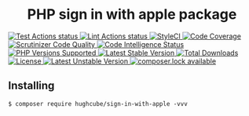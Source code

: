 <h1 align="center">PHP sign in with apple package</h1>


<p>
    <a href="https://github.com/hughcube/sign-in-with-apple/actions?query=workflow%3ATest">
        <img src="https://github.com/hughcube/sign-in-with-apple/workflows/Test/badge.svg" alt="Test Actions status">
    </a>
    <a href="https://github.com/hughcube/sign-in-with-apple/actions?query=workflow%3ALint">
        <img src="https://github.com/hughcube/sign-in-with-apple/workflows/Lint/badge.svg" alt="Lint Actions status">
    </a>
    <a href="https://styleci.io/repos/288140356">
        <img src="https://github.styleci.io/repos/288140356/shield?branch=master" alt="StyleCI">
    </a>
    <a href="https://scrutinizer-ci.com/g/hughcube/sign-in-with-apple/?branch=master">
        <img src="https://scrutinizer-ci.com/g/hughcube/sign-in-with-apple/badges/coverage.png?b=master" alt="Code Coverage">
    </a>
    <a href="https://scrutinizer-ci.com/g/hughcube/sign-in-with-apple/?branch=master">
        <img src="https://scrutinizer-ci.com/g/hughcube/sign-in-with-apple/badges/quality-score.png?b=master" alt="Scrutinizer Code Quality">
    </a> 
    <a href="https://scrutinizer-ci.com/g/hughcube/sign-in-with-apple/?branch=master">
        <img src="https://scrutinizer-ci.com/g/hughcube/sign-in-with-apple/badges/code-intelligence.svg?b=master" alt="Code Intelligence Status">
    </a>        
    <a href="https://github.com/hughcube/sign-in-with-apple">
        <img src="https://img.shields.io/badge/php-%3E%3D%207.0-8892BF.svg" alt="PHP Versions Supported">
    </a>
    <a href="https://packagist.org/packages/hughcube/sign-in-with-apple">
        <img src="https://poser.pugx.org/hughcube/sign-in-with-apple/version" alt="Latest Stable Version">
    </a>
    <a href="https://packagist.org/packages/hughcube/sign-in-with-apple">
        <img src="https://poser.pugx.org/hughcube/sign-in-with-apple/downloads" alt="Total Downloads">
    </a>
    <a href="https://github.com/hughcube/sign-in-with-apple/blob/master/LICENSE">
        <img src="https://img.shields.io/badge/license-MIT-428f7e.svg" alt="License">
    </a>
    <a href="https://packagist.org/packages/hughcube/sign-in-with-apple">
        <img src="https://poser.pugx.org/hughcube/sign-in-with-apple/v/unstable" alt="Latest Unstable Version">
    </a>
    <a href="https://packagist.org/packages/hughcube/sign-in-with-apple">
        <img src="https://poser.pugx.org/hughcube/sign-in-with-apple/composerlock" alt="composer.lock available">
    </a>
</p>

## Installing

```shell
$ composer require hughcube/sign-in-with-apple -vvv
```
